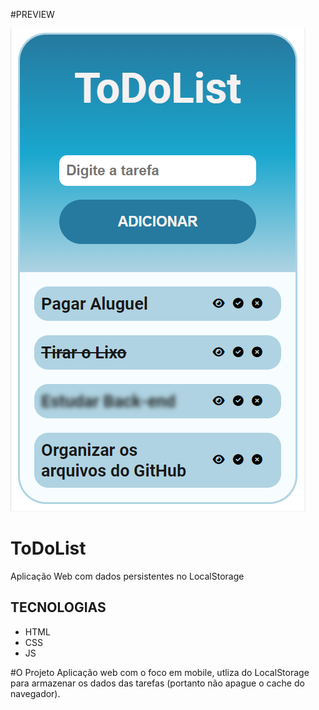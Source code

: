 #PREVIEW

![App sendo executado com resolução de 375px](/Design/Captura%20de%20tela%202023-05-26%20115904.png)


# ToDoList
Aplicação Web com dados persistentes no LocalStorage

## TECNOLOGIAS
 - HTML
 - CSS
 - JS
 
 #O Projeto
Aplicação web com o foco em mobile, utliza do LocalStorage para armazenar os dados das tarefas (portanto não apague o cache do navegador).
